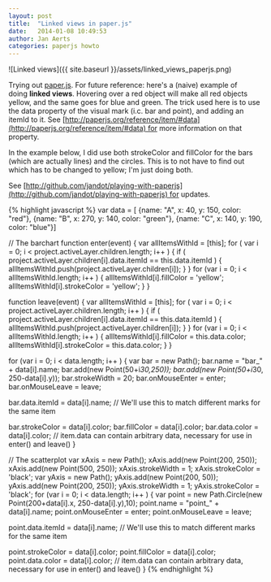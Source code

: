 ```yaml
---
layout: post
title:  "Linked views in paper.js"
date:   2014-01-08 10:49:53
author: Jan Aerts
categories: paperjs howto
---
```

![Linked views]({{ site.baseurl }}/assets/linked_views_paperjs.png)

Trying out [paper.js](http://paperjs.org). For future reference: here's a (naive) example of doing **linked views**. Hovering over a red object will make all red objects yellow, and the same goes for blue and green. The trick used here is to use the data property of the visual mark (i.c. bar and point), and adding an itemId to it. See [http://paperjs.org/reference/item/#data](http://paperjs.org/reference/item/#data) for more information on that property.

In the example below, I did use both strokeColor and fillColor for the bars (which are actually lines) and the circles. This is to not have to find out which has to be changed to yellow; I'm just doing both.

See [http://github.com/jandot/playing-with-paperjs](http://github.com/jandot/playing-with-paperjs) for updates.

{% highlight javascript %}
var data = [
  {name: "A", x: 40, y: 150, color: "red"},
  {name: "B", x: 270, y: 140, color: "green"},
  {name: "C", x: 140, y: 190, color: "blue"}]

// The barchart
function enter(event) {
  var allItemsWithId = [this];
  for ( var i = 0; i &lt; project.activeLayer.children.length; i++ ) {
    if ( project.activeLayer.children[i].data.itemId == this.data.itemId ) {
      allItemsWithId.push(project.activeLayer.children[i]);
    }
  }
  for (var i = 0; i &lt; allItemsWithId.length; i++ ) {
    allItemsWithId[i].fillColor = 'yellow';
    allItemsWithId[i].strokeColor = 'yellow';
  }
}

function leave(event) {
  var allItemsWithId = [this];
  for ( var i = 0; i &lt; project.activeLayer.children.length; i++ ) {
    if ( project.activeLayer.children[i].data.itemId == this.data.itemId ) {
      allItemsWithId.push(project.activeLayer.children[i]);
    }
  }
  for (var i = 0; i &lt; allItemsWithId.length; i++ ) {
    allItemsWithId[i].fillColor = this.data.color;
    allItemsWithId[i].strokeColor = this.data.color;
  }
}

for (var i = 0; i &lt; data.length; i++ ) {
  var bar = new Path();
  bar.name = "bar_" + data[i].name;
  bar.add(new Point(50+i*30,250));
  bar.add(new Point(50+i*30, 250-data[i].y));
  bar.strokeWidth = 20;
  bar.onMouseEnter = enter;
  bar.onMouseLeave = leave;

  bar.data.itemId = data[i].name; // We'll use this to match different marks for the same item

  bar.strokeColor = data[i].color;
  bar.fillColor = data[i].color;
  bar.data.color = data[i].color; // item.data can contain arbitrary data, necessary for use in enter() and leave()
}

// The scatterplot
var xAxis = new Path();
xAxis.add(new Point(200, 250));
xAxis.add(new Point(500, 250));
xAxis.strokeWidth = 1;
xAxis.strokeColor = 'black';
var yAxis = new Path();
yAxis.add(new Point(200, 50));
yAxis.add(new Point(200, 250));
yAxis.strokeWidth = 1;
yAxis.strokeColor = 'black';
for (var i = 0; i &lt; data.length; i++ ) {
  var point = new Path.Circle(new Point(200+data[i].x, 250-data[i].y),10);
  point.name = "point_" + data[i].name;
  point.onMouseEnter = enter;
  point.onMouseLeave = leave;

  point.data.itemId = data[i].name; // We'll use this to match different marks for the same item

  point.strokeColor = data[i].color;
  point.fillColor = data[i].color;
  point.data.color = data[i].color; // item.data can contain arbitrary data, necessary for use in enter() and leave()
}
{% endhighlight %}
